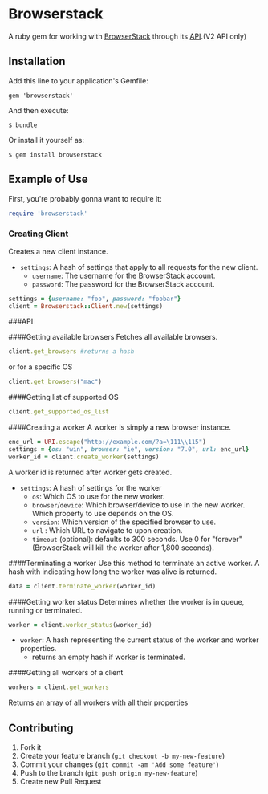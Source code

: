 # Browserstack

A ruby gem for working with [BrowserStack](http://browserstack.com) through its [API](https://github.com/browserstack/api).(V2 API only)

## Installation

Add this line to your application's Gemfile:

    gem 'browserstack'

And then execute:

    $ bundle

Or install it yourself as:

    $ gem install browserstack

## Example of Use

First, you're probably gonna want to require it:

``` ruby
require 'browserstack'
```

### Creating Client
Creates a new client instance.

* `settings`: A hash of settings that apply to all requests for the new client.
  * `username`: The username for the BrowserStack account.
  * `password`: The password for the BrowserStack account.

``` ruby
settings = {username: "foo", password: "foobar"}
client = Browserstack::Client.new(settings)
```

###API

####Getting available browsers
Fetches all available browsers.

``` ruby
client.get_browsers #returns a hash
```

or for a specific OS

``` ruby
client.get_browsers("mac")
```

####Getting list of supported OS

``` ruby
client.get_supported_os_list 
```

####Creating a worker
A worker is simply a new browser instance.

``` ruby
enc_url = URI.escape("http://example.com/?a=\111\\115")
settings = {os: "win", browser: "ie", version: "7.0", url: enc_url}
worker_id = client.create_worker(settings)
```
A worker id is returned after worker gets created.

* `settings`: A hash of settings for the worker
  * `os`: Which OS to use for the new worker.
  * `browser`/`device`: Which browser/device to use in the new worker. Which property to use depends on the OS.
  * `version`: Which version of the specified browser to use.
  * `url` : Which URL to navigate to upon creation.
  * `timeout` (optional): defaults to 300 seconds. Use 0 for "forever" (BrowserStack will kill the worker after 1,800 seconds).

####Terminating a worker
Use this method to terminate an active worker. A hash with indicating how long the worker was alive is returned.

``` ruby
data = client.terminate_worker(worker_id)
```

####Getting worker status
Determines whether the worker is in queue, running or terminated.

``` ruby
worker = client.worker_status(worker_id)
```

* `worker`: A hash representing the current status of the worker and worker properties.
  * returns an empty hash if worker is terminated.

####Getting all workers of a client

``` ruby
workers = client.get_workers
```
Returns an array of all workers with all their properties

## Contributing

1. Fork it
2. Create your feature branch (`git checkout -b my-new-feature`)
3. Commit your changes (`git commit -am 'Add some feature'`)
4. Push to the branch (`git push origin my-new-feature`)
5. Create new Pull Request
